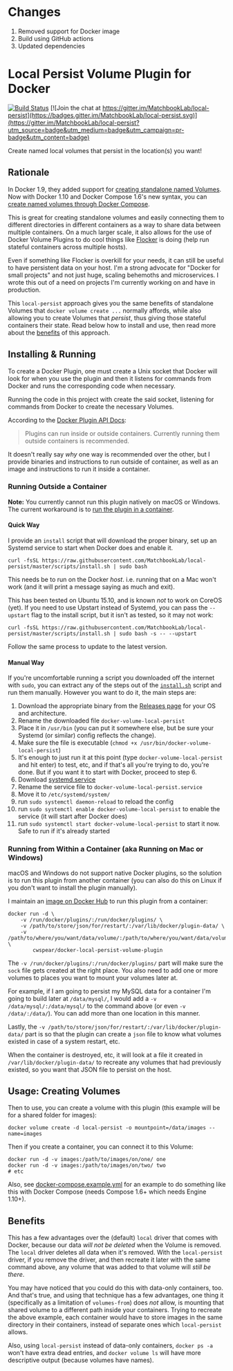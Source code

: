 # Changes

1. Removed support for Docker image
2. Build using GitHub actions
3. Updated dependencies



# Local Persist Volume Plugin for Docker

[![Build Status](https://travis-ci.org/MatchbookLab/local-persist.svg?branch=master)](https://travis-ci.org/MatchbookLab/local-persist) [![Join the chat at https://gitter.im/MatchbookLab/local-persist](https://badges.gitter.im/MatchbookLab/local-persist.svg)](https://gitter.im/MatchbookLab/local-persist?utm_source=badge&utm_medium=badge&utm_campaign=pr-badge&utm_content=badge)

Create named local volumes that persist in the location(s) you want!

## Rationale

In Docker 1.9, they added support for [creating standalone named Volumes](https://docs.docker.com/engine/reference/commandline/volume_create/). Now with Docker 1.10 and Docker Compose 1.6's new syntax, you can [create named volumes through Docker Compose](https://docs.docker.com/compose/compose-file/#volume-configuration-reference).

This is great for creating standalone volumes and easily connecting them to different directories in different containers as a way to share data between multiple containers. On a much larger scale, it also allows for the use of Docker Volume Plugins to do cool things like [Flocker](https://github.com/ClusterHQ/flocker) is doing (help run stateful containers across multiple hosts).

Even if something like Flocker is overkill for your needs, it can still be useful to have persistent data on your host. I'm a strong advocate for "Docker for small projects" and not just huge, scaling behemoths and microservices. I wrote this out of a need on projects I'm currently working on and have in production.

This `local-persist` approach gives you the same benefits of standalone Volumes that `docker volume create ...` normally affords, while also allowing you to create Volumes that *persist*, thus giving those stateful containers their state. Read below how to install and use, then read more about the [benefits](#benefits) of this approach.

## Installing & Running

To create a Docker Plugin, one must create a Unix socket that Docker will look for when you use the plugin and then it listens for commands from Docker and runs the corresponding code when necessary.

Running the code in this project with create the said socket, listening for commands from Docker to create the necessary Volumes.

According to the [Docker Plugin API Docs](https://docs.docker.com/engine/extend/plugin_api/):

> Plugins can run inside or outside containers. Currently running them outside containers is recommended.

It doesn't really say *why* one way is recommended over the other, but I provide binaries and instructions to run outside of container, as well as an image and instructions to run it inside a container.

### Running Outside a Container

**Note:** You currently cannot run this plugin natively on macOS or Windows. The current workaround is to [run the plugin in a container](#running-from-within-a-container).

#### Quick Way

I provide an `install` script that will download the proper binary, set up an Systemd service to start when Docker does and enable it.

```shell
curl -fsSL https://raw.githubusercontent.com/MatchbookLab/local-persist/master/scripts/install.sh | sudo bash
```

This needs be to run on the Docker *host*. i.e. running that on a Mac won't work (and it will print a message saying as much and exit).

This has been tested on Ubuntu 15.10, and is known *not* to work on CoreOS (yet). If you need to use Upstart instead of Systemd, you can pass the `--upstart` flag to the install script, but it isn't as tested, so it may not work:

```shell
curl -fsSL https://raw.githubusercontent.com/MatchbookLab/local-persist/master/scripts/install.sh | sudo bash -s -- --upstart
```

Follow the same process to update to the latest version.

#### Manual Way

If you're uncomfortable running a script you downloaded off the internet with `sudo`, you can extract any of the steps out of the [`install.sh`](scripts/install.sh) script and run them manually. However you want to do it, the main steps are:

1. Download the appropriate binary from the [Releases page](https://github.com/MatchbookLab/local-persist/releases) for your OS and architecture.
2. Rename the downloaded file `docker-volume-local-persist`
3. Place it in `/usr/bin` (you can put it somewhere else, but be sure your Systemd (or similar) config reflects the change).
4. Make sure the file is executable (`chmod +x /usr/bin/docker-volume-local-persist`)
5. It's enough to just run it at this point (type `docker-volume-local-persist` and hit enter) to test, etc, and if that's all you're trying to do, you're done. But if you want it to start with Docker, proceed to step 6.
6. Download [systemd.service](init/systemd.service)
7. Rename the service file to `docker-volume-local-persist.service`
8. Move it to `/etc/systemd/system/`
9. run `sudo systemctl daemon-reload` to reload the config
10. run `sudo systemctl enable docker-volume-local-persist` to enable the service (it will start after Docker does)
11. run `sudo systemctl start docker-volume-local-persist` to start it now. Safe to run if it's already started

<a id="running-from-within-a-container"></a>
### Running from Within a Container (aka Running on Mac or Windows)

macOS and Windows do not support native Docker plugins, so the solution is to run this plugin from another container (you can also do this on Linux if you don't want to install the plugin manually).

I maintain an [image on Docker Hub](https://hub.docker.com/r/cwspear/docker-local-persist-volume-plugin/) to run this plugin from a container:

```shell
docker run -d \
    -v /run/docker/plugins/:/run/docker/plugins/ \
    -v /path/to/store/json/for/restart/:/var/lib/docker/plugin-data/ \
    -v /path/to/where/you/want/data/volume/:/path/to/where/you/want/data/volume/ \
        cwspear/docker-local-persist-volume-plugin
```

The `-v /run/docker/plugins/:/run/docker/plugins/` part will make sure the `sock` file gets created at the right place. You also need to add one or more volumes to places you want to mount your volumes later at.

For example, if I am going to persist my MySQL data for a container I'm going to build later at `/data/mysql/`, I would add a `-v /data/mysql/:/data/mysql/` to the command above (or even `-v /data/:/data/`). You can add more than one location in this manner.

Lastly, the `-v /path/to/store/json/for/restart/:/var/lib/docker/plugin-data/` part is so that the plugin can create a `json` file to know what volumes existed in case of a system restart, etc. 

When the container is destroyed, etc, it will look at a file it created in `/var/lib/docker/plugin-data/` to recreate any volumes that had previously existed, so you want that JSON file to persist on the host. 

## Usage: Creating Volumes

Then to use, you can create a volume with this plugin (this example will be for a shared folder for images):

```shell
docker volume create -d local-persist -o mountpoint=/data/images --name=images
```

Then if you create a container, you can connect it to this Volume:

```shell
docker run -d -v images:/path/to/images/on/one/ one
docker run -d -v images:/path/to/images/on/two/ two
# etc
```

Also, see [docker-compose.example.yml](docker-compose.example.yml) for an example to do something like this with Docker Compose (needs Compose 1.6+ which needs Engine 1.10+).

## Benefits

This has a few advantages over the (default) `local` driver that comes with Docker, because our data *will not be deleted* when the Volume is removed. The `local` driver deletes all data when it's removed. With the `local-persist` driver, if you remove the driver, and then recreate it later with the same command above, any volume that was added to that volume will *still be there*.

You may have noticed that you could do this with data-only containers, too. And that's true, and using that technique has a few advantages, one thing it (specifically as a limitation of `volumes-from`) does *not* allow, is mounting that shared volume to a different path inside your containers. Trying to recreate the above example, each container would have to store images in the same directory in their containers, instead of separate ones which `local-persist` allows.

Also, using `local-persist` instead of data-only containers, `docker ps -a` won't have extra dead entries, and `docker volume ls` will have more descriptive output (because volumes have names).
